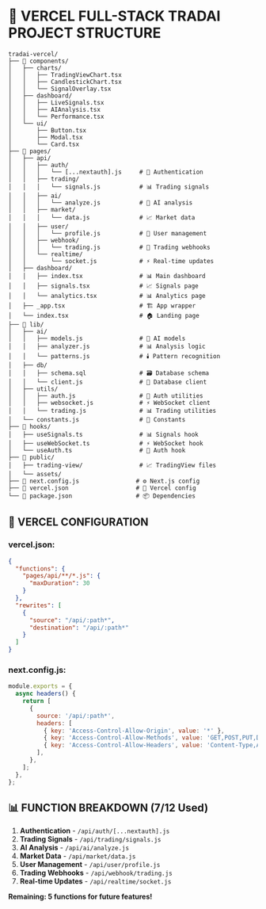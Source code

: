 # 🚀 VERCEL FULL-STACK TRADAI PROJECT STRUCTURE

```
tradai-vercel/
├── 📁 components/
│   ├── charts/
│   │   ├── TradingViewChart.tsx
│   │   ├── CandlestickChart.tsx
│   │   └── SignalOverlay.tsx
│   ├── dashboard/
│   │   ├── LiveSignals.tsx
│   │   ├── AIAnalysis.tsx
│   │   └── Performance.tsx
│   └── ui/
│       ├── Button.tsx
│       ├── Modal.tsx
│       └── Card.tsx
├── 📁 pages/
│   ├── api/
│   │   ├── auth/
│   │   │   └── [...nextauth].js     # 🔐 Authentication
│   │   ├── trading/
│   │   │   └── signals.js           # 📊 Trading signals
│   │   ├── ai/
│   │   │   └── analyze.js           # 🤖 AI analysis
│   │   ├── market/
│   │   │   └── data.js              # 📈 Market data
│   │   ├── user/
│   │   │   └── profile.js           # 👤 User management
│   │   ├── webhook/
│   │   │   └── trading.js           # 🔗 Trading webhooks
│   │   └── realtime/
│   │       └── socket.js            # ⚡ Real-time updates
│   ├── dashboard/
│   │   ├── index.tsx                # 📊 Main dashboard
│   │   ├── signals.tsx              # 📈 Signals page
│   │   └── analytics.tsx            # 📊 Analytics page
│   ├── _app.tsx                     # 🏗️ App wrapper
│   └── index.tsx                    # 🏠 Landing page
├── 📁 lib/
│   ├── ai/
│   │   ├── models.js                # 🧠 AI models
│   │   ├── analyzer.js              # 📊 Analysis logic
│   │   └── patterns.js              # 🕯️ Pattern recognition
│   ├── db/
│   │   ├── schema.sql               # 🗃️ Database schema
│   │   └── client.js                # 💾 Database client
│   ├── utils/
│   │   ├── auth.js                  # 🔐 Auth utilities
│   │   ├── websocket.js             # ⚡ WebSocket client
│   │   └── trading.js               # 📊 Trading utilities
│   └── constants.js                 # 📝 Constants
├── 📁 hooks/
│   ├── useSignals.ts                # 📊 Signals hook
│   ├── useWebSocket.ts              # ⚡ WebSocket hook
│   └── useAuth.ts                   # 🔐 Auth hook
├── 📁 public/
│   ├── trading-view/                # 📈 TradingView files
│   └── assets/
├── 📄 next.config.js                # ⚙️ Next.js config
├── 📄 vercel.json                   # 🚀 Vercel config
└── 📄 package.json                  # 📦 Dependencies
```

## 🔧 VERCEL CONFIGURATION

### vercel.json:
```json
{
  "functions": {
    "pages/api/**/*.js": {
      "maxDuration": 30
    }
  },
  "rewrites": [
    {
      "source": "/api/:path*",
      "destination": "/api/:path*"
    }
  ]
}
```

### next.config.js:
```javascript
module.exports = {
  async headers() {
    return [
      {
        source: '/api/:path*',
        headers: [
          { key: 'Access-Control-Allow-Origin', value: '*' },
          { key: 'Access-Control-Allow-Methods', value: 'GET,POST,PUT,DELETE' },
          { key: 'Access-Control-Allow-Headers', value: 'Content-Type,Authorization' },
        ],
      },
    ];
  },
};
```

## 📊 FUNCTION BREAKDOWN (7/12 Used)

1. **Authentication** - `/api/auth/[...nextauth].js`
2. **Trading Signals** - `/api/trading/signals.js`
3. **AI Analysis** - `/api/ai/analyze.js`
4. **Market Data** - `/api/market/data.js`
5. **User Management** - `/api/user/profile.js`
6. **Trading Webhooks** - `/api/webhook/trading.js`
7. **Real-time Updates** - `/api/realtime/socket.js`

**Remaining: 5 functions for future features!**